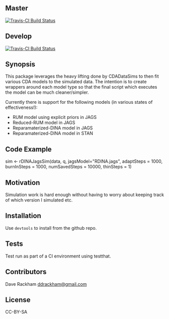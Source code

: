 ## Master
[![Travis-CI Build Status](https://travis-ci.org/drackham/CDASimStudies.svg?branch=master)](https://travis-ci.org/drackham/CDASimStudies)

## Develop
[![Travis-CI Build Status](https://travis-ci.org/drackham/CDASimStudies.svg?branch=develop)](https://travis-ci.org/drackham/CDASimStudies)


## Synopsis

This package leverages the heavy lifting done by CDADataSims to then fit various CDA models to the simulated data. The intention is to create wrappers around each model type so that the final script which executes the model can be much cleaner/simpler. 

Currently there is support for the following models (in various states of effectiveness!):
* RUM model using explicit priors in JAGS
* Reduced-RUM model in JAGS
* Reparamaterized-DINA model in JAGS
* Reparamaterized-DINA model in STAN

## Code Example

sim <- rDINAJagsSim(data, q, jagsModel="RDINA.jags",
                   adaptSteps = 1000, burnInSteps = 1000, numSavedSteps = 10000, thinSteps = 1)

## Motivation

Simulation work is hard enough without having to worry about keeping track of which version I simulated etc.

## Installation

Use `devtools` to install from the github repo.

## Tests

Test run as part of a CI environment using testthat.

## Contributors

Dave Rackham ddrackham@gmail.com

## License

CC-BY-SA
